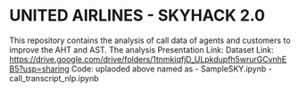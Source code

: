 # UNITED AIRLINES - SKYHACK 2.0
This repository contains the analysis of call data of agents and customers to improve the AHT and AST.
The analysis 
Presentation Link: 
Dataset Link: https://drive.google.com/drive/folders/1tnmkiqfjD_ULpkdupfh5wrurGCvnhEB5?usp=sharing
Code: uplaoded above named as - SampleSKY.ipynb
                              -call_transcript_nlp.ipynb


